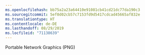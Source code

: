 ```yaml
---
ms.openlocfilehash: bb75a2a23a64410e91081cb41cd21dc77da190c3
ms.sourcegitcommit: 5ef0d02cb57c7153fd9d5417cdcad45665af832e
ms.translationtype: HT
ms.contentlocale: de-DE
ms.lasthandoff: 08/29/2019
ms.locfileid: "71138639"
---
```

Portable Network Graphics (PNG)